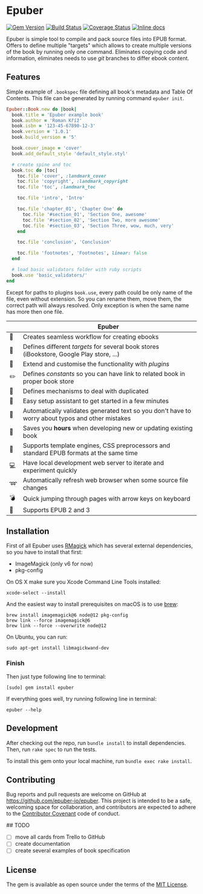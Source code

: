 # Epuber

[![Gem Version](https://badge.fury.io/rb/epuber.svg)](http://badge.fury.io/rb/epuber) [![Build Status](https://github.com/epuber-io/epuber/actions/workflows/tests.yml/badge.svg)](https://github.com/epuber-io/epuber/actions) [![Coverage Status](https://coveralls.io/repos/epuber-io/epuber/badge.svg?branch=master&service=github)](https://coveralls.io/github/epuber-io/epuber?branch=master) [![Inline docs](https://inch-ci.org/github/epuber-io/epuber.svg?branch=master)](https://inch-ci.org/github/epuber-io/epuber)

Epuber is simple tool to compile and pack source files into EPUB format. Offers to define multiple "targets" which allows to create multiple versions of the book by running only one command. Eliminates copying code and information, eliminates needs to use _git_ branches to differ ebook content.


## Features

Simple example of `.bookspec` file defining all book's metadata and Table Of Contents. This file can be generated by running command `epuber init`.

```ruby
Epuber::Book.new do |book|
  book.title = 'Epuber example book'
  book.author = 'Roman Kříž'
  book.isbn = '123-45-67890-12-3'
  book.version = '1.0.1'
  book.build_version = '5'

  book.cover_image = 'cover'
  book.add_default_style 'default_style.styl'

  # create spine and toc
  book.toc do |toc|
    toc.file 'cover', :landmark_cover
    toc.file 'copyright', :landmark_copyright
    toc.file 'toc', :landmark_toc

    toc.file 'intro', 'Intro'

    toc.file 'chapter_01', 'Chapter One' do
      toc.file '#section_01', 'Section One, awesome'
      toc.file '#section_02', 'Section Two, more awesome'
      toc.file '#section_03', 'Section Three, wow, much, very'
    end

    toc.file 'conclusion', 'Conclusion'

    toc.file 'footnotes', 'Footnotes', linear: false
  end

  # load basic validators folder with ruby scripts
  book.use 'basic_validators/'
end
```

Except for paths to plugins `book.use`, every path could be only name of the file, even without extension. So you can rename them, move them, the correct path will always resolved. Only exception is when the same name has more then one file.

|                 | Epuber                                                                                           |
|-----------------|------------------------------------------------------------------------------------------------- |
|:book:           | Creates seamless workflow for creating ebooks                                                    |
|:monorail:       | Defines different _targets_ for several book stores (iBookstore, Google Play store, ...)         |
|:wrench:         | Extend and customise the functionality with _plugins_                                            |
|:pencil2:        | Defines _constants_ so you can have link to related book in proper book store                    |
|:pencil:         | Defines mechanisms to deal with duplicated                                                       |
|:tophat:         | Easy setup assistant to get started in a few minutes                                             |
|:ghost:          | Automatically validates generated text so you don't have to worry about typos and other mistakes |
|:rocket:         | Saves you **hours** when developing new or updating existing book                                |
|:page_with_curl: | Supports template engines, CSS preprocessors and standard EPUB formats at the same time          |
|:computer:       | Have local development web server to iterate and experiment quickly                              |
|:loop:           | Automatically refresh web browser when some source file changes                                  |
|:bomb:           | Quick jumping through pages with arrow keys on keyboard                                          |
|:closed_book:    | Supports EPUB 2 and 3                                                                            |


## Installation

First of all Epuber uses [RMagick](https://github.com/rmagick/rmagick) which has several external dependencies, so you have to install that first:

- ImageMagick (only v6 for now)
- pkg-config

On OS X make sure you Xcode Command Line Tools installed:
    
    xcode-select --install

And the easiest way to install prerequisites on macOS is to use [brew](http://brew.sh):

    brew install imagemagick@6 node@12 pkg-config
    brew link --force imagemagick@6
    brew link --force --overwrite node@12

On Ubuntu, you can run:

    sudo apt-get install libmagickwand-dev


### Finish

Then just type following line to terminal:

    [sudo] gem install epuber

If everything goes well, try running following line in terminal:

    epuber --help


## Development

After checking out the repo, run `bundle install` to install dependencies. Then, run `rake spec` to run the tests.

To install this gem onto your local machine, run `bundle exec rake install`.


## Contributing

Bug reports and pull requests are welcome on GitHub at https://github.com/epuber-io/epuber. This project is intended to be a safe, welcoming space for collaboration, and contributors are expected to adhere to the [Contributor Covenant](contributor-covenant.org) code of conduct.


## TODO

- [ ] move all cards from Trello to GitHub
- [ ] create documentation 
- [ ] create several examples of book specification

## License

The gem is available as open source under the terms of the [MIT License](http://opensource.org/licenses/MIT).
